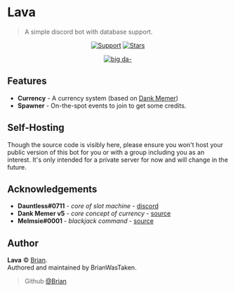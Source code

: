 # Lava

> A simple discord bot with database support.

<div align="center">
  
[![Support](https://img.shields.io/discord/691416705917779999?color=fb8b23&label=Support&style=for-the-badge)](https://discord.gg/memer)
[![Stars](https://img.shields.io/github/stars/BrianWasTkn/lava?color=FB8B23&logo=github&style=for-the-badge)](.)

[![big da-](https://forthebadge.com/images/badges/made-with-typescript.svg)](https://typescriptlang.org)

</div>

## Features

- **Currency** - A currency system (based on [Dank Memer](https://dankmemer.lol))
- **Spawner** - On-the-spot events to join to get some credits.

## Self-Hosting

Though the source code is visibly here, please ensure you won't host your public version of this bot for you or with a group including you as an interest. It's only intended for a private server for now and will change in the future.

## Acknowledgements

- **Dauntless#0711** - _core of slot machine_ - [discord](https://discord.com/invite/Ha7pRB4)
- **Dank Memer v5** - _core concept of currency_ - [source](https://dankmemer.lol/source)
- **Melmsie#0001** - _blackjack command_ - [source](https://blackjack.dankmemer.lol)

## Author

**Lava** © [Brian](https://github.com/BrianWasTaken).\
Authored and maintained by BrianWasTaken.

> Github [@Brian](https://github.com/BrianWasTaken)
